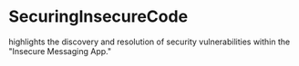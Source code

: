 # SecuringInsecureCode
highlights the discovery and resolution of security vulnerabilities within the "Insecure Messaging App."
